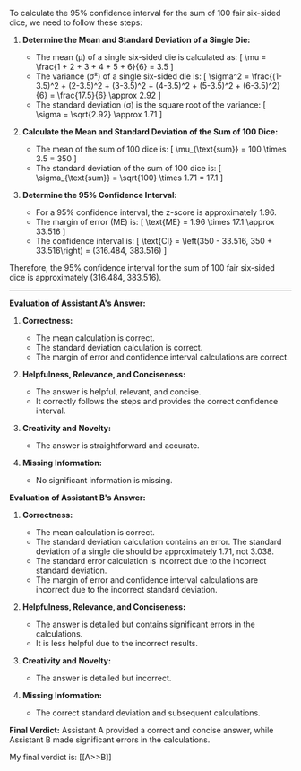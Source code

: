 
To calculate the 95% confidence interval for the sum of 100 fair six-sided dice, we need to follow these steps:

1. **Determine the Mean and Standard Deviation of a Single Die:**
   - The mean (μ) of a single six-sided die is calculated as:
     \[
     \mu = \frac{1 + 2 + 3 + 4 + 5 + 6}{6} = 3.5
     \]
   - The variance (σ²) of a single six-sided die is:
     \[
     \sigma^2 = \frac{(1-3.5)^2 + (2-3.5)^2 + (3-3.5)^2 + (4-3.5)^2 + (5-3.5)^2 + (6-3.5)^2}{6} = \frac{17.5}{6} \approx 2.92
     \]
   - The standard deviation (σ) is the square root of the variance:
     \[
     \sigma = \sqrt{2.92} \approx 1.71
     \]

2. **Calculate the Mean and Standard Deviation of the Sum of 100 Dice:**
   - The mean of the sum of 100 dice is:
     \[
     \mu_{\text{sum}} = 100 \times 3.5 = 350
     \]
   - The standard deviation of the sum of 100 dice is:
     \[
     \sigma_{\text{sum}} = \sqrt{100} \times 1.71 = 17.1
     \]

3. **Determine the 95% Confidence Interval:**
   - For a 95% confidence interval, the z-score is approximately 1.96.
   - The margin of error (ME) is:
     \[
     \text{ME} = 1.96 \times 17.1 \approx 33.516
     \]
   - The confidence interval is:
     \[
     \text{CI} = \left(350 - 33.516, 350 + 33.516\right) = (316.484, 383.516)
     \]

Therefore, the 95% confidence interval for the sum of 100 fair six-sided dice is approximately (316.484, 383.516).

---

**Evaluation of Assistant A's Answer:**

1. **Correctness:**
   - The mean calculation is correct.
   - The standard deviation calculation is correct.
   - The margin of error and confidence interval calculations are correct.

2. **Helpfulness, Relevance, and Conciseness:**
   - The answer is helpful, relevant, and concise.
   - It correctly follows the steps and provides the correct confidence interval.

3. **Creativity and Novelty:**
   - The answer is straightforward and accurate.

4. **Missing Information:**
   - No significant information is missing.

**Evaluation of Assistant B's Answer:**

1. **Correctness:**
   - The mean calculation is correct.
   - The standard deviation calculation contains an error. The standard deviation of a single die should be approximately 1.71, not 3.038.
   - The standard error calculation is incorrect due to the incorrect standard deviation.
   - The margin of error and confidence interval calculations are incorrect due to the incorrect standard deviation.

2. **Helpfulness, Relevance, and Conciseness:**
   - The answer is detailed but contains significant errors in the calculations.
   - It is less helpful due to the incorrect results.

3. **Creativity and Novelty:**
   - The answer is detailed but incorrect.

4. **Missing Information:**
   - The correct standard deviation and subsequent calculations.

**Final Verdict:**
Assistant A provided a correct and concise answer, while Assistant B made significant errors in the calculations.

My final verdict is: [[A>>B]]